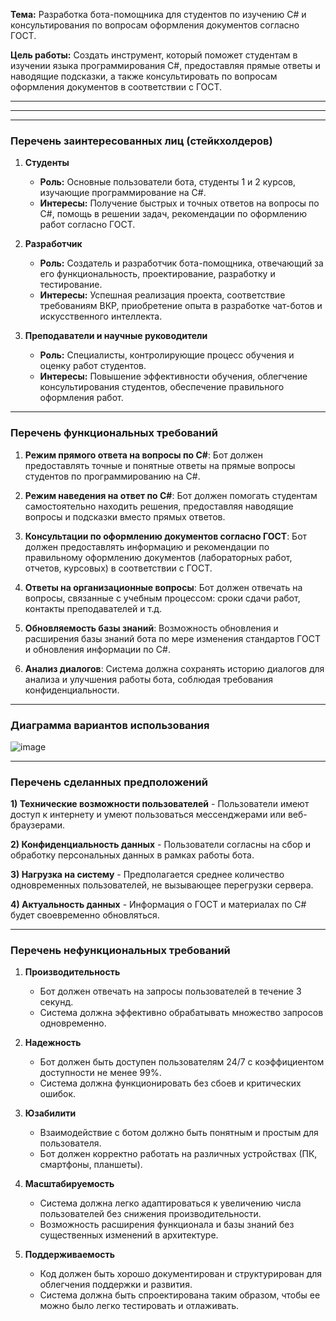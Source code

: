**Тема:** Разработка бота-помощника для студентов по изучению C# и консультирования по вопросам оформления документов согласно ГОСТ.

**Цель работы:** Создать инструмент, который поможет студентам в изучении языка программирования C#, предоставляя прямые ответы и наводящие подсказки, а также консультировать по вопросам оформления документов в соответствии с ГОСТ.
*****
*****
*****

### **Перечень заинтересованных лиц (стейкхолдеров)**

1. **Студенты**
   - **Роль:** Основные пользователи бота, студенты 1 и 2 курсов, изучающие программирование на C#.
   - **Интересы:** Получение быстрых и точных ответов на вопросы по C#, помощь в решении задач, рекомендации по оформлению работ согласно ГОСТ.

2. **Разработчик**
   - **Роль:** Создатель и разработчик бота-помощника, отвечающий за его функциональность, проектирование, разработку и тестирование.
   - **Интересы:** Успешная реализация проекта, соответствие требованиям ВКР, приобретение опыта в разработке чат-ботов и искусственного интеллекта.

3. **Преподаватели и научные руководители**
   - **Роль:** Специалисты, контролирующие процесс обучения и оценку работ студентов.
   - **Интересы:** Повышение эффективности обучения, облегчение консультирования студентов, обеспечение правильного оформления работ.
---

### **Перечень функциональных требований**

1. **Режим прямого ответа на вопросы по C#**: Бот должен предоставлять точные и понятные ответы на прямые вопросы студентов по программированию на C#.

2. **Режим наведения на ответ по C#**: Бот должен помогать студентам самостоятельно находить решения, предоставляя наводящие вопросы и подсказки вместо прямых ответов.

3. **Консультации по оформлению документов согласно ГОСТ**: Бот должен предоставлять информацию и рекомендации по правильному оформлению документов (лабораторных работ, отчетов, курсовых) в соответствии с ГОСТ.

4. **Ответы на организационные вопросы**: Бот должен отвечать на вопросы, связанные с учебным процессом: сроки сдачи работ, контакты преподавателей и т.д.

5. **Обновляемость базы знаний**: Возможность обновления и расширения базы знаний бота по мере изменения стандартов ГОСТ и обновления информации по C#.

6. **Анализ диалогов**: Система должна сохранять историю диалогов для анализа и улучшения работы бота, соблюдая требования конфиденциальности.

---

### **Диаграмма вариантов использования**
![image](https://github.com/user-attachments/assets/02adf0ec-ee91-4268-bcba-1c3ead83bfc2)

---

### **Перечень сделанных предположений**

**1) Технические возможности пользователей** - Пользователи имеют доступ к интернету и умеют пользоваться мессенджерами или веб-браузерами.

**2) Конфиденциальность данных** - Пользователи согласны на сбор и обработку персональных данных в рамках работы бота.

**3) Нагрузка на систему** - Предполагается среднее количество одновременных пользователей, не вызывающее перегрузки сервера.

**4) Актуальность данных** - Информация о ГОСТ и материалах по C# будет своевременно обновляться.

---

### **Перечень нефункциональных требований**

1. **Производительность**
   - Бот должен отвечать на запросы пользователей в течение 3 секунд.
   - Система должна эффективно обрабатывать множество запросов одновременно.

2. **Надежность**
   - Бот должен быть доступен пользователям 24/7 с коэффициентом доступности не менее 99%.
   - Система должна функционировать без сбоев и критических ошибок.

3. **Юзабилити**
   - Взаимодействие с ботом должно быть понятным и простым для пользователя.
   - Бот должен корректно работать на различных устройствах (ПК, смартфоны, планшеты).

5. **Масштабируемость**
   - Система должна легко адаптироваться к увеличению числа пользователей без снижения производительности.
   - Возможность расширения функционала и базы знаний без существенных изменений в архитектуре.

6. **Поддерживаемость**
   - Код должен быть хорошо документирован и структурирован для облегчения поддержки и развития.
   - Система должна быть спроектирована таким образом, чтобы ее можно было легко тестировать и отлаживать.
